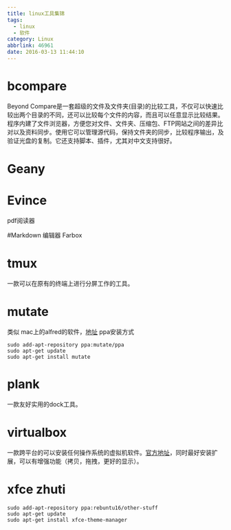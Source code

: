```yaml
---
title: linux工具集锦
tags:
  - linux
  - 软件
category: Linux
abbrlink: 46961
date: 2016-03-13 11:44:10
---
```

# bcompare
Beyond Compare是一套超级的文件及文件夹(目录)的比较工具，不仅可以快速比较出两个目录的不同，还可以比较每个文件的内容，而且可以任意显示比较结果。程序内建了文件浏览器，方便您对文件、文件夹、压缩包、FTP网站之间的差异比对以及资料同步。使用它可以管理源代码，保持文件夹的同步，比较程序输出，及验证光盘的复制。它还支持脚本、插件，尤其对中文支持很好。

# Geany


# Evince
pdf阅读器

#Markdown 编辑器
Farbox

# tmux
一款可以在原有的终端上进行分屏工作的工具。

# mutate
类似 mac上的alfred的软件，[地址](https://github.com/qdore/Mutatehttps://github.com/qdore/Mutate)
ppa安装方式
``` shell
sudo add-apt-repository ppa:mutate/ppa
sudo apt-get update
sudo apt-get install mutate
```

# plank
一款友好实用的dock工具。


# virtualbox
一款跨平台的可以安装任何操作系统的虚拟机软件。[官方地址](https://www.virtualbox.org/)，同时最好安装扩展，可以有增强功能（拷贝，拖拽，更好的显示）。

# xfce zhuti
``` shell
sudo add-apt-repository ppa:rebuntu16/other-stuff
sudo apt-get update
sudo apt-get install xfce-theme-manager
```
